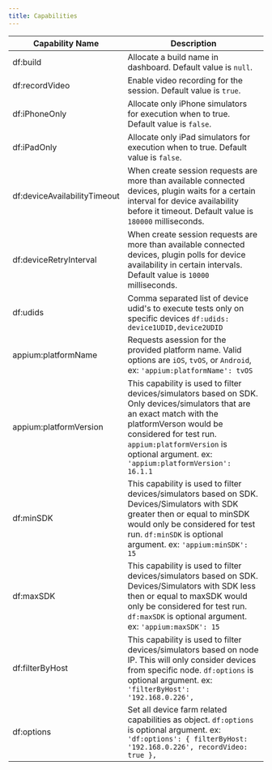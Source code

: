 ```yaml
---
title: Capabilities
---
```


| Capability Name              | Description                                                                                                                                                                                                                                                        |
| ---------------------------- | ------------------------------------------------------------------------------------------------------------------------------------------------------------------------------------------------------------------------------------------------------------------ |
| df:build                     | Allocate a build name in dashboard. Default value is `null`.                                                                                                                                                                                                       |
| df:recordVideo               | Enable video recording for the session. Default value is `true`.                                                                                                                                                                                                   |
| df:iPhoneOnly                | Allocate only iPhone simulators for execution when to true. Default value is `false`.                                                                                                                                                                              |
| df:iPadOnly                  | Allocate only iPad simulators for execution when to true. Default value is `false`.                                                                                                                                                                                |
| df:deviceAvailabilityTimeout | When create session requests are more than available connected devices, plugin waits for a certain interval for device availability before it timeout. Default value is `180000` milliseconds.                                                                     |
| df:deviceRetryInterval       | When create session requests are more than available connected devices, plugin polls for device availability in certain intervals. Default value is `10000` milliseconds.                                                                                          |
| df:udids                     | Comma separated list of device udid's to execute tests only on specific devices `df:udids: device1UDID,device2UDID`                                                                                                                                                |
| appium:platformName          | Requests asession for the provided platform name. Valid options are `iOS`, `tvOS`, or `Android`, ex: `'appium:platformName': tvOS`                                                                                                                                 |
| appium:platformVersion       | This capability is used to filter devices/simulators based on SDK. Only devices/simulators that are an exact match with the platformVerson would be considered for test run. `appium:platformVersion` is optional argument. ex: `'appium:platformVersion': 16.1.1` |
| df:minSDK                    | This capability is used to filter devices/simulators based on SDK. Devices/Simulators with SDK greater then or equal to minSDK would only be considered for test run. `df:minSDK` is optional argument. ex: `'appium:minSDK': 15`                                  |
| df:maxSDK                    | This capability is used to filter devices/simulators based on SDK. Devices/Simulators with SDK less then or equal to maxSDK would only be considered for test run. `df:maxSDK` is optional argument. ex: `'appium:maxSDK': 15`                                     |
| df:filterByHost              | This capability is used to filter devices/simulators based on node IP. This will only consider devices from specific node. `df:options` is optional argument. ex: `'filterByHost': '192.168.0.226',`                                                               |
| df:options                   | Set all device farm related capabilities as object. `df:options` is optional argument. ex: `'df:options': { filterByHost: '192.168.0.226', recordVideo: true },`                                                                                                   |
